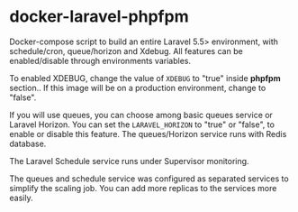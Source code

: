 # docker-laravel-phpfpm
Docker-compose script to build an entire Laravel 5.5> environment, with schedule/cron, queue/horizon and Xdebug. All features can be enabled/disable through environments variables.

To enabled XDEBUG, change the value of `XDEBUG` to "true" inside **phpfpm** section.. If this image will be on a production environment, change to "false".

If you will use queues, you can choose among basic queues service or Laravel Horizon. You can set the `LARAVEL_HORIZON` to "true" or "false", to enable or disable this feature. The queues/Horizon service runs with Redis database.

The Laravel Schedule service runs under Supervisor monitoring.

The queues and schedule service was configured as separated services to simplify the scaling job. You can add more replicas to the services more easily.
